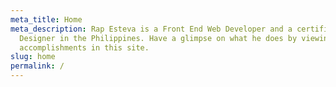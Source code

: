 ```yaml
---
meta_title: Home
meta_description: Rap Esteva is a Front End Web Developer and a certified UI/UX
  Designer in the Philippines. Have a glimpse on what he does by viewing his
  accomplishments in this site.
slug: home
permalink: /
---
```

